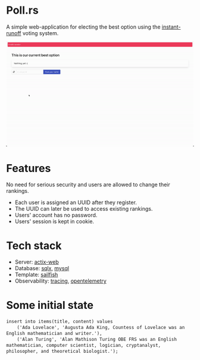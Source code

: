 # Poll.rs

A simple web-application for electing the best option using the [instant-runoff] voting system.

![register and vote example]

[instant-runoff]: https://en.wikipedia.org/wiki/Instant-runoff_voting
[register and vote example]: docs/register_and_vote.gif

# Features

No need for serious security and users are allowed to change their rankings.
+ Each user is assigned an UUID after they register.
+ The UUID can later be used to access existing rankings.
+ Users' account has no password.
+ Users' session is kept in cookie.

# Tech stack

+ Server: [actix-web]
+ Database: [sqlx], [mysql]
+ Template: [sailfish]
+ Observability: [tracing], [opentelemetry]

[actix-web]: https://github.com/actix/actix-web
[mysql]: https://www.mysql.com
[sqlx]: https://github.com/launchbadge/sqlx
[sailfish]: https://github.com/launchbadge/sqlx
[tracing]: https://github.com/tokio-rs/tracing
[opentelemetry]: https://github.com/open-telemetry/opentelemetry-rust

# Some initial state

```
insert into items(title, content) values
	('Ada Lovelace', 'Augusta Ada King, Countess of Lovelace was an English mathematician and writer.'),
	('Alan Turing', 'Alan Mathison Turing OBE FRS was an English mathematician, computer scientist, logician, cryptanalyst, philosopher, and theoretical biologist.');
```
